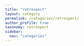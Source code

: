 ```yaml
---
title: "retrospect"
layout: category
permalink: /categories/retrospect/
author_profile: true
taxonomy: retrospect
sidebar:
  nav: "categories"
---
```


